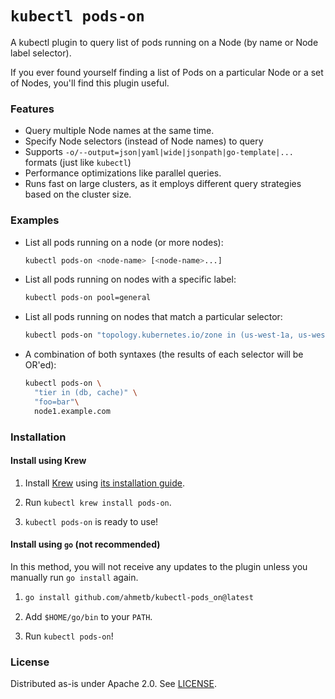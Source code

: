 # `kubectl pods-on`

A kubectl plugin to query list of pods running on a Node (by name or Node label
selector).

If you ever found yourself finding a list of Pods on a particular Node or a
set of Nodes, you'll find this plugin useful.

### Features

- Query multiple Node names at the same time.
- Specify Node selectors (instead of Node names) to query
- Supports `-o/--output=json|yaml|wide|jsonpath|go-template|...` formats (just
  like `kubectl`)
- Performance optimizations like parallel queries.
- Runs fast on large clusters, as it employs different query strategies based on
  the cluster size.

### Examples

- List all pods running on a node (or more nodes):

  ```sh
  kubectl pods-on <node-name> [<node-name>...]
  ```

- List all pods running on nodes with a specific label:

  ```sh
  kubectl pods-on pool=general
  ```

- List all pods running on nodes that match a particular selector:

  ```sh
  kubectl pods-on "topology.kubernetes.io/zone in (us-west-1a, us-west-1b)"
  ```

- A combination of both syntaxes (the results of each selector will be OR'ed):

  ```sh
  kubectl pods-on \
    "tier in (db, cache)" \
    "foo=bar"\
    node1.example.com
  ```

### Installation

#### Install using Krew

1. Install [Krew](https://krew.sigs.k8s.io) using [its installation
   guide](https://krew.sigs.k8s.io/docs/user-guide/setup/install/).

1. Run `kubectl krew install pods-on`.

1. `kubectl pods-on` is ready to use!

#### Install using `go` (not recommended)

In this method, you will not receive any updates to the plugin unless you
manually run `go install` again.

1. ```sh
   go install github.com/ahmetb/kubectl-pods_on@latest
   ```

2. Add `$HOME/go/bin` to your `PATH`.

3. Run `kubectl pods-on`!

### License

Distributed as-is under Apache 2.0. See [LICENSE](./LICENSE).
